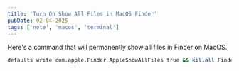 ```yaml
---
title: 'Turn On Show All Files in MacOS Finder'
pubDate: 02-04-2025
tags: ['note', 'macos', 'terminal']
---
```


Here's a command that will permanently show all files in Finder on MacOS.

```bash
defaults write com.apple.Finder AppleShowAllFiles true && killall Finder
```